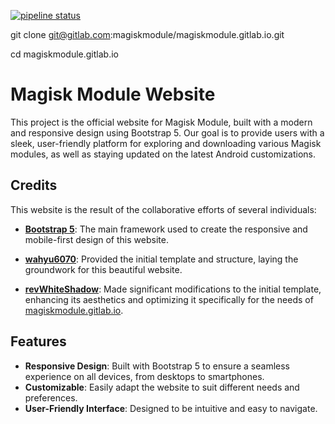 [![pipeline status](https://gitlab.com/magiskmodule/magiskmodule.gitlab.io/badges/main/pipeline.svg)](https://gitlab.com/magiskmodule/magiskmodule.gitlab.io/-/commits/main)

git clone git@gitlab.com:magiskmodule/magiskmodule.gitlab.io.git

cd magiskmodule.gitlab.io


# Magisk Module Website

This project is the official website for Magisk Module, built with a modern and responsive design using Bootstrap 5. Our goal is to provide users with a sleek, user-friendly platform for exploring and downloading various Magisk modules, as well as staying updated on the latest Android customizations.

## Credits

This website is the result of the collaborative efforts of several individuals:

- **[Bootstrap 5](https://getbootstrap.com/)**: The main framework used to create the responsive and mobile-first design of this website.

- **[wahyu6070](https://github.com/wahyu6070)**: Provided the initial template and structure, laying the groundwork for this beautiful website.

- **[revWhiteShadow](https://github.com/white9shadow)**: Made significant modifications to the initial template, enhancing its aesthetics and optimizing it specifically for the needs of [magiskmodule.gitlab.io](https://magiskmodule.gitlab.io).

## Features

- **Responsive Design**: Built with Bootstrap 5 to ensure a seamless experience on all devices, from desktops to smartphones.
- **Customizable**: Easily adapt the website to suit different needs and preferences.
- **User-Friendly Interface**: Designed to be intuitive and easy to navigate.
